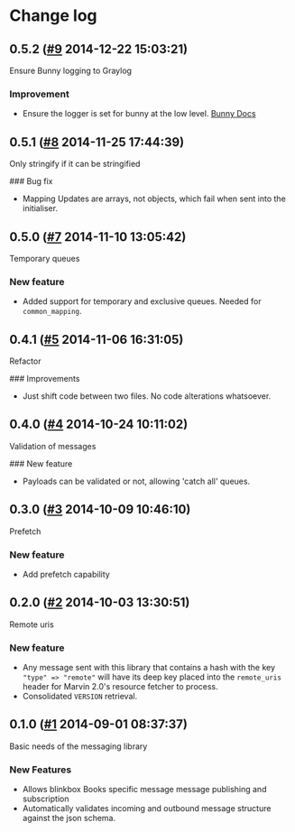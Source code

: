 # Change log

## 0.5.2 ([#9](https://git.mobcastdev.com/Platform/common_messaging.rb/pull/9) 2014-12-22 15:03:21)

Ensure Bunny logging to Graylog

### Improvement

- Ensure the logger is set for bunny at the low level. [Bunny Docs](http://rubybunny.info/articles/connecting.html)

## 0.5.1 ([#8](https://git.mobcastdev.com/Platform/common_messaging.rb/pull/8) 2014-11-25 17:44:39)

Only stringify if it can be stringified

### Bug fix

- Mapping Updates are arrays, not objects, which fail when sent into the initialiser.

## 0.5.0 ([#7](https://git.mobcastdev.com/Platform/common_messaging.rb/pull/7) 2014-11-10 13:05:42)

Temporary queues

### New feature

- Added support for temporary and exclusive queues. Needed for `common_mapping`.

## 0.4.1 ([#5](https://git.mobcastdev.com/Platform/common_messaging.rb/pull/5) 2014-11-06 16:31:05)

Refactor

### Improvements

- Just shift code between two files. No code alterations whatsoever.

## 0.4.0 ([#4](https://git.mobcastdev.com/Platform/common_messaging.rb/pull/4) 2014-10-24 10:11:02)

Validation of messages

### New feature

- Payloads can be validated or not, allowing 'catch all' queues.

## 0.3.0 ([#3](https://git.mobcastdev.com/Platform/common_messaging.rb/pull/3) 2014-10-09 10:46:10)

Prefetch

### New feature

- Add prefetch capability

## 0.2.0 ([#2](https://git.mobcastdev.com/Platform/common_messaging.rb/pull/2) 2014-10-03 13:30:51)

Remote uris

### New feature

- Any message sent with this library that contains a hash with the key `"type" => "remote"` will have its deep key placed into the `remote_uris` header for Marvin 2.0's resource fetcher to process.
- Consolidated `VERSION` retrieval.

## 0.1.0 ([#1](https://git.mobcastdev.com/Platform/common_messaging.rb/pull/1) 2014-09-01 08:37:37)

Basic needs of the messaging library

### New Features

- Allows blinkbox Books specific message message publishing and subscription
- Automatically validates incoming and outbound message structure against the json schema.

